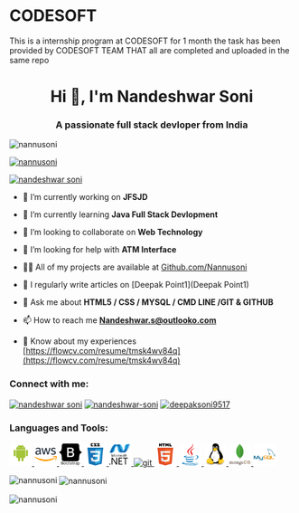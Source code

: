 # CODESOFT
This is a internship program at CODESOFT for 1 month the task has been provided by CODESOFT TEAM THAT all are completed and uploaded in the same repo
<h1 align="center">Hi 👋, I'm Nandeshwar Soni</h1>
<h3 align="center">A passionate full stack devloper from India</h3>

<p align="left"> <img src="https://komarev.com/ghpvc/?username=nannusoni&label=Profile%20views&color=0e75b6&style=flat" alt="nannusoni" /> </p>

<p align="left"> <a href="https://github.com/ryo-ma/github-profile-trophy"><img src="https://github-profile-trophy.vercel.app/?username=nannusoni" alt="nannusoni" /></a> </p>

<p align="left"> <a href="https://twitter.com/nandeshwar soni" target="blank"><img src="https://img.shields.io/twitter/follow/nandeshwar soni?logo=twitter&style=for-the-badge" alt="nandeshwar soni" /></a> </p>

- 🔭 I’m currently working on **JFSJD**

- 🌱 I’m currently learning **Java Full Stack Devlopment**

- 👯 I’m looking to collaborate on **Web Technology**

- 🤝 I’m looking for help with **ATM Interface**

- 👨‍💻 All of my projects are available at [Github.com/Nannusoni](Github.com/Nannusoni)

- 📝 I regularly write articles on [Deepak Point1](Deepak Point1)

- 💬 Ask me about **HTML5 / CSS / MYSQL / CMD LINE /GIT & GITHUB**

- 📫 How to reach me **Nandeshwar.s@outlooko.com**

- 📄 Know about my experiences [https://flowcv.com/resume/tmsk4wv84q](https://flowcv.com/resume/tmsk4wv84q)

<h3 align="left">Connect with me:</h3>
<p align="left">
<a href="https://twitter.com/nandeshwar soni" target="blank"><img align="center" src="https://raw.githubusercontent.com/rahuldkjain/github-profile-readme-generator/master/src/images/icons/Social/twitter.svg" alt="nandeshwar soni" height="30" width="40" /></a>
<a href="https://linkedin.com/in/nandeshwar-soni" target="blank"><img align="center" src="https://raw.githubusercontent.com/rahuldkjain/github-profile-readme-generator/master/src/images/icons/Social/linked-in-alt.svg" alt="nandeshwar-soni" height="30" width="40" /></a>
<a href="https://instagram.com/deepaksoni9517" target="blank"><img align="center" src="https://raw.githubusercontent.com/rahuldkjain/github-profile-readme-generator/master/src/images/icons/Social/instagram.svg" alt="deepaksoni9517" height="30" width="40" /></a>
</p>

<h3 align="left">Languages and Tools:</h3>
<p align="left"> <a href="https://developer.android.com" target="_blank" rel="noreferrer"> <img src="https://raw.githubusercontent.com/devicons/devicon/master/icons/android/android-original-wordmark.svg" alt="android" width="40" height="40"/> </a> <a href="https://aws.amazon.com" target="_blank" rel="noreferrer"> <img src="https://raw.githubusercontent.com/devicons/devicon/master/icons/amazonwebservices/amazonwebservices-original-wordmark.svg" alt="aws" width="40" height="40"/> </a> <a href="https://getbootstrap.com" target="_blank" rel="noreferrer"> <img src="https://raw.githubusercontent.com/devicons/devicon/master/icons/bootstrap/bootstrap-plain-wordmark.svg" alt="bootstrap" width="40" height="40"/> </a> <a href="https://www.w3schools.com/css/" target="_blank" rel="noreferrer"> <img src="https://raw.githubusercontent.com/devicons/devicon/master/icons/css3/css3-original-wordmark.svg" alt="css3" width="40" height="40"/> </a> <a href="https://dotnet.microsoft.com/" target="_blank" rel="noreferrer"> <img src="https://raw.githubusercontent.com/devicons/devicon/master/icons/dot-net/dot-net-original-wordmark.svg" alt="dotnet" width="40" height="40"/> </a> <a href="https://git-scm.com/" target="_blank" rel="noreferrer"> <img src="https://www.vectorlogo.zone/logos/git-scm/git-scm-icon.svg" alt="git" width="40" height="40"/> </a> <a href="https://www.w3.org/html/" target="_blank" rel="noreferrer"> <img src="https://raw.githubusercontent.com/devicons/devicon/master/icons/html5/html5-original-wordmark.svg" alt="html5" width="40" height="40"/> </a> <a href="https://www.java.com" target="_blank" rel="noreferrer"> <img src="https://raw.githubusercontent.com/devicons/devicon/master/icons/java/java-original.svg" alt="java" width="40" height="40"/> </a> <a href="https://www.linux.org/" target="_blank" rel="noreferrer"> <img src="https://raw.githubusercontent.com/devicons/devicon/master/icons/linux/linux-original.svg" alt="linux" width="40" height="40"/> </a> <a href="https://www.mongodb.com/" target="_blank" rel="noreferrer"> <img src="https://raw.githubusercontent.com/devicons/devicon/master/icons/mongodb/mongodb-original-wordmark.svg" alt="mongodb" width="40" height="40"/> </a> <a href="https://www.mysql.com/" target="_blank" rel="noreferrer"> <img src="https://raw.githubusercontent.com/devicons/devicon/master/icons/mysql/mysql-original-wordmark.svg" alt="mysql" width="40" height="40"/> </a> </p>

<p><img align="left" src="https://github-readme-stats.vercel.app/api/top-langs?username=nannusoni&show_icons=true&locale=en&layout=compact" alt="nannusoni" /></p>

<p>&nbsp;<img align="center" src="https://github-readme-stats.vercel.app/api?username=nannusoni&show_icons=true&locale=en" alt="nannusoni" /></p>

<p><img align="center" src="https://github-readme-streak-stats.herokuapp.com/?user=nannusoni&" alt="nannusoni" /></p>

